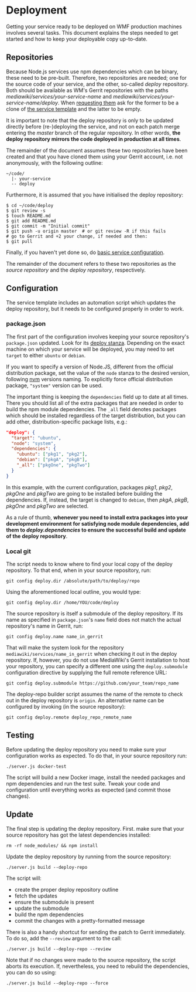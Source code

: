 # Deployment

Getting your service ready to be deployed on WMF production machines involves
several tasks. This document explains the steps needed to get started and how to
keep your deployable copy up-to-date.

## Repositories

Because Node.js services use npm dependencies which can be binary, these need to
be pre-built. Therefore, two repositories are needed; one for the source code of
your service, and the other, so-called *deploy* repository. Both should be
available as WM's Gerrit repositories with the paths
*mediawiki/services/your-service-name* and
*mediawiki/services/your-service-name/deploy*. When [requesting
them](https://www.mediawiki.org/wiki/Git/New_repositories/Requests) ask for the
former to be a clone of [the service
template](https://github.com/wikimedia/service-template-node) and the latter to
be empty.

It is important to note that the deploy repository is only to be updated
directly before (re-)deploying the service, and not on each patch merge entering
the *master* branch of the regular repository. In other words, **the deploy
repository mirrors the code deployed in production at all times**.

The remainder of the document assumes these two repositories have been created
and that you have cloned them using your Gerrit account, i.e. not anonymously,
with the following outline:

```
~/code/
  |- your-service
  -- deploy
```

Furthermore, it is assumed that you have initialised the deploy repository:

```shell
$ cd ~/code/deploy
$ git review -s
$ touch README.md
$ git add README.md
$ git commit -m "Initial commit"
$ git push -u origin master  # or git review -R if this fails
# go to Gerrit and +2 your change, if needed and then:
$ git pull
```

Finally, if you haven't yet done so, do [basic service
configuration](config.md).

The remainder of the document refers to these two repositories as the *source
repository* and the *deploy repository*, respectively.

## Configuration

The service template includes an automation script which updates the deploy
repository, but it needs to be configured properly in order to work.

### package.json

The first part of the configuration involves keeping your source repository's
`package.json` updated. Look for its [deploy stanza](../package.json#L49).
Depending on the exact machine on which your service will be deployed, you may
need to set `target` to either `ubuntu` or `debian`.

If you want to specify a version of Node.JS, different from the official distribution
package, set the value of the `node` stanza to the desired version, following
[nvm](https://github.com/creationix/nvm) versions naming.
To explicitly force official distribution package, `"system"` version can be used.

The important thing is keeping the `dependencies` field up to date at all times.
There you should list all of the extra packages that are needed in order to
build the npm module dependencies. The `_all` field denotes packages which
should be installed regardless of the target distribution, but you can add
other, distribution-specific package lists, e.g.:

```json
"deploy": {
  "target": "ubuntu",
  "node": "system",
  "dependencies": {
    "ubuntu": ["pkg1", "pkg2"],
    "debian": ["pkgA", "pkgB"],
    "_all": ["pkgOne", "pkgTwo"]
  }
}
```

In this example, with the current configuration, packages *pkg1*, *pkg2*,
*pkgOne* and *pkgTwo* are going to be installed before building the
dependencies. If, instead, the target is changed to `debian`, then *pkgA*,
*pkgB*, *pkgOne* and *pkgTwo* are selected.

As a rule of thumb, **whenever you need to install extra packages into your
development environment for satisfying node module dependencies, add them to
*deploy.dependencies* to ensure the successful build and update of the deploy
repository**.

### Local git

The script needs to know where to find your local copy of the deploy repository.
To that end, when in your source repository, run:

```shell
git config deploy.dir /absolute/path/to/deploy/repo
```

Using the aforementioned local outline, you would type:

```shell
git config deploy.dir /home/YOU/code/deploy
```

The source repository is itself a submodule of the deploy repository. If its
name as specified in `package.json`'s `name` field does not match the actual
repository's name in Gerrit, run:

```shell
git config deploy.name name_in_gerrit
```

That will make the system look for the repository
`mediawiki/services/name_in_gerrit` when checking it out in the deploy
repository. If, however, you do not use MediaWiki's Gerrit installation to host
your repository, you can specify a different one using the `deploy.submodule`
configuration directive by supplying the full remote reference URL:

```shell
git config deploy.submodule https://github.com/your_team/repo_name
```

The deploy-repo builder script assumes the name of the remote to check out in
the deploy repository is `origin`. An alternative name can be configured by
invoking (in the source repository):

```shell
git config deploy.remote deploy_repo_remote_name
```

## Testing

Before updating the deploy repository you need to make sure your configuration
works as expected. To do that, in your source repository run:

```shell
./server.js docker-test
```

The script will build a new Docker image, install the needed packages and npm
dependencies and run the test suite. Tweak your code and configuration until
everything works as expected (and commit those changes).

## Update

The final step is updating the deploy repository. First. make sure that your
source repository has got the latest dependencies installed:

```shell
rm -rf node_modules/ && npm install
```

Update the deploy repository by running from the source repository:

```shell
./server.js build --deploy-repo
```

The script will:
- create the proper deploy repository outline
- fetch the updates
- ensure the submodule is present
- update the submodule
- build the npm dependencies
- commit the changes with a pretty-formatted message

There is also a handy shortcut for sending the patch to Gerrit immediately. To
do so, add the `--review` argument to the call:

```shell
./server.js build --deploy-repo --review
```

Note that if no changes were made to the source repository, the script aborts
its execution. If, nevertheless, you need to rebuild the dependencies, you can
do so using:

```shell
./server.js build --deploy-repo --force
```

